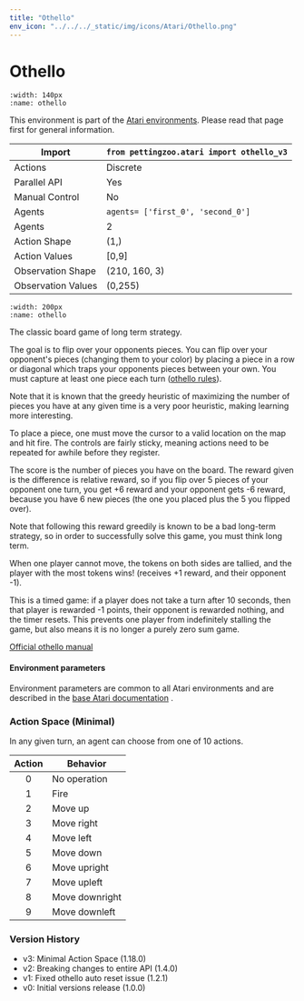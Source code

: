 ```yaml
---
title: "Othello"
env_icon: "../../../_static/img/icons/Atari/Othello.png"
---
```


# Othello

```{figure} atari_othello.gif 
:width: 140px
:name: othello
```

This environment is part of the <a href='..'>Atari environments</a>. Please read that page first for general information.

| Import               | `from pettingzoo.atari import othello_v3` |
|----------------------|-------------------------------------------|
| Actions              | Discrete                                  |
| Parallel API         | Yes                                       |
| Manual Control       | No                                        |
| Agents               | `agents= ['first_0', 'second_0']`         |
| Agents               | 2                                         |
| Action Shape         | (1,)                                      |
| Action Values        | [0,9]                                     |
| Observation Shape    | (210, 160, 3)                             |
| Observation Values   | (0,255)                                   |

```{figure} ../../_static/img/aec/atari_othello_aec.svg
:width: 200px
:name: othello
```

The classic board game of long term strategy.

The goal is to flip over your opponents pieces. You can flip over your opponent's pieces (changing them to your color) by placing a piece in a row or diagonal which traps your opponents pieces between your own. You must capture at least one piece each turn ([othello rules](https://www.mastersofgames.com/rules/reversi-othello-rules.htm)).

Note that it is known that the greedy heuristic of maximizing the number of pieces you have at any given time is a very poor heuristic, making learning more interesting.

To place a piece, one must move the cursor to a valid location on the map and hit fire. The controls are fairly sticky, meaning actions need to be repeated for awhile before they register.

The score is the number of pieces you have on the board. The reward given is the difference is relative reward, so if you flip over 5 pieces of your opponent one turn, you get +6 reward and your opponent gets -6 reward, because you have 6 new pieces (the one you placed plus the 5 you flipped over).

Note that following this reward greedily is known to be a bad long-term strategy, so in order to successfully solve this game, you must think long term.

When one player cannot move, the tokens on both sides are tallied, and the player with the most tokens wins! (receives +1 reward, and their opponent -1).

This is a timed game: if a player does not take a turn after 10 seconds, then that player is rewarded -1 points, their opponent is rewarded nothing, and the timer resets. This prevents one player from indefinitely stalling the game, but also means it is no longer a purely zero sum game.

[Official othello manual](https://atariage.com/manual_html_page.php?SoftwareLabelID=335)

#### Environment parameters

Environment parameters are common to all Atari environments and are described in the [base Atari documentation](../atari) .

### Action Space (Minimal)

In any given turn, an agent can choose from one of 10 actions.

| Action    | Behavior  |
|:---------:|-----------|
| 0         | No operation |
| 1         | Fire |
| 2         | Move up |
| 3         | Move right |
| 4         | Move left |
| 5         | Move down |
| 6         | Move upright |
| 7         | Move upleft |
| 8         | Move downright |
| 9         | Move downleft |

### Version History

* v3: Minimal Action Space (1.18.0)
* v2: Breaking changes to entire API (1.4.0)
* v1: Fixed othello auto reset issue (1.2.1)
* v0: Initial versions release (1.0.0)

